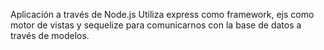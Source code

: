 Aplicación a través de Node.js
 Utiliza express como framework, ejs como motor de vistas y sequelize para comunicarnos con la base de datos a través de modelos.
